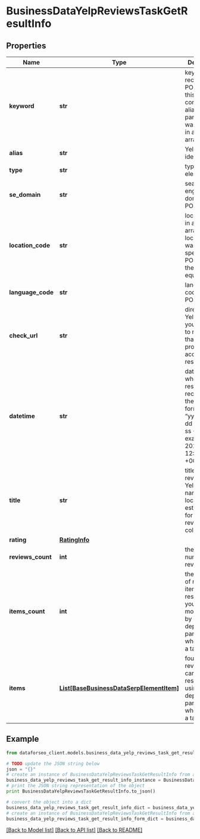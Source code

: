 # BusinessDataYelpReviewsTaskGetResultInfo


## Properties

Name | Type | Description | Notes
------------ | ------------- | ------------- | -------------
**keyword** | **str** | keyword received in a POST array this field will contain the alias parameter if it was specified in a POST array | [optional] 
**alias** | **str** | Yelp business identifier | [optional] 
**type** | **str** | type of element | [optional] 
**se_domain** | **str** | search engine domain in a POST array | [optional] 
**location_code** | **str** | location code in a POST array if location_code was not specified in a POST array, the value equals null | [optional] 
**language_code** | **str** | language code in a POST array | [optional] 
**check_url** | **str** | direct URL to Yelp results you can use it to make sure that we provided accurate results | [optional] 
**datetime** | **str** | date and time when the result was received in the UTC format: “yyyy-mm-dd hh-mm-ss +00:00” example: 2019-11-15 12:57:46 +00:00 | [optional] 
**title** | **str** | title of the reviews from Yelp the name of the local establishment for which the reviews are collected | [optional] 
**rating** | [**RatingInfo**](RatingInfo.md) |  | [optional] 
**reviews_count** | **int** | the total number of reviews | [optional] 
**items_count** | **int** | the number of reviews items in the results array you can get more results by using the depth parameter when setting a task | [optional] 
**items** | [**List[BaseBusinessDataSerpElementItem]**](BaseBusinessDataSerpElementItem.md) | found reviews you can get more results by using the depth parameter when setting a task | [optional] 

## Example

```python
from dataforseo_client.models.business_data_yelp_reviews_task_get_result_info import BusinessDataYelpReviewsTaskGetResultInfo

# TODO update the JSON string below
json = "{}"
# create an instance of BusinessDataYelpReviewsTaskGetResultInfo from a JSON string
business_data_yelp_reviews_task_get_result_info_instance = BusinessDataYelpReviewsTaskGetResultInfo.from_json(json)
# print the JSON string representation of the object
print BusinessDataYelpReviewsTaskGetResultInfo.to_json()

# convert the object into a dict
business_data_yelp_reviews_task_get_result_info_dict = business_data_yelp_reviews_task_get_result_info_instance.to_dict()
# create an instance of BusinessDataYelpReviewsTaskGetResultInfo from a dict
business_data_yelp_reviews_task_get_result_info_form_dict = business_data_yelp_reviews_task_get_result_info.from_dict(business_data_yelp_reviews_task_get_result_info_dict)
```
[[Back to Model list]](../README.md#documentation-for-models) [[Back to API list]](../README.md#documentation-for-api-endpoints) [[Back to README]](../README.md)


